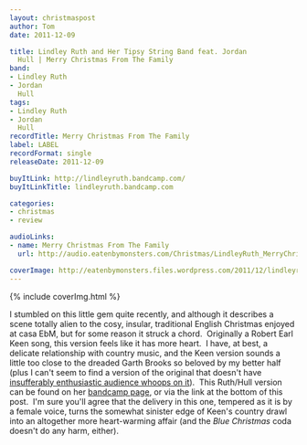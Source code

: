 ```yaml
---
layout: christmaspost
author: Tom
date: 2011-12-09

title: Lindley Ruth and Her Tipsy String Band feat. Jordan
  Hull | Merry Christmas From The Family
band:
- Lindley Ruth
- Jordan
  Hull
tags:
- Lindley Ruth
- Jordan
  Hull
recordTitle: Merry Christmas From The Family
label: LABEL
recordFormat: single
releaseDate: 2011-12-09

buyItLink: http://lindleyruth.bandcamp.com/
buyItLinkTitle: lindleyruth.bandcamp.com

categories:
- christmas
- review

audioLinks:
- name: Merry Christmas From The Family
  url: http://audio.eatenbymonsters.com/Christmas/LindleyRuth_MerryChristmasFromTheFamily.mp3

coverImage: http://eatenbymonsters.files.wordpress.com/2011/12/lindleyruthandhertipsystringband.jpg
---
```


<div>{% include coverImg.html %}</div>

I stumbled on this little gem quite recently, and although it describes a scene totally alien to the cosy, insular, traditional English Christmas enjoyed at casa EbM, but for some reason it struck a chord.  Originally a Robert Earl Keen song, this version feels like it has more heart.  I have, at best, a delicate relationship with country music, and the Keen version sounds a little too close to the dreaded Garth Brooks so beloved by my better half (plus I can't seem to find a version of the original that doesn't have [insufferably enthusiastic audience whoops on it](http://www.youtube.com/watch?v=P37xPiRz1sg)).  This Ruth/Hull version can be found on her [bandcamp page](http://lindleyruth.bandcamp.com/), or via the link at the bottom of this post.  I'm sure you'll agree that the delivery in this one, tempered as it is by a female voice, turns the somewhat sinister edge of Keen's country drawl into an altogether more heart-warming affair (and the _Blue Christmas_ coda doesn't do any harm, either).